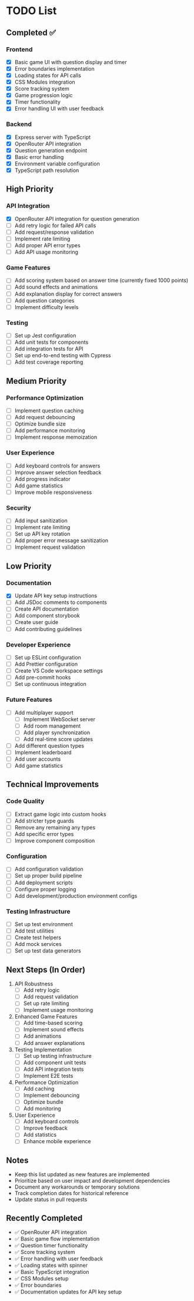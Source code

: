 # TODO List

## Completed ✅

### Frontend
- [x] Basic game UI with question display and timer
- [x] Error boundaries implementation
- [x] Loading states for API calls
- [x] CSS Modules integration
- [x] Score tracking system
- [x] Game progression logic
- [x] Timer functionality
- [x] Error handling UI with user feedback

### Backend
- [x] Express server with TypeScript
- [x] OpenRouter API integration
- [x] Question generation endpoint
- [x] Basic error handling
- [x] Environment variable configuration
- [x] TypeScript path resolution

## High Priority

### API Integration
- [x] OpenRouter API integration for question generation
- [ ] Add retry logic for failed API calls
- [ ] Add request/response validation
- [ ] Implement rate limiting
- [ ] Add proper API error types
- [ ] Add API usage monitoring

### Game Features
- [ ] Add scoring system based on answer time (currently fixed 1000 points)
- [ ] Add sound effects and animations
- [ ] Add explanation display for correct answers
- [ ] Add question categories
- [ ] Implement difficulty levels

### Testing
- [ ] Set up Jest configuration
- [ ] Add unit tests for components
- [ ] Add integration tests for API
- [ ] Set up end-to-end testing with Cypress
- [ ] Add test coverage reporting

## Medium Priority

### Performance Optimization
- [ ] Implement question caching
- [ ] Add request debouncing
- [ ] Optimize bundle size
- [ ] Add performance monitoring
- [ ] Implement response memoization

### User Experience
- [ ] Add keyboard controls for answers
- [ ] Improve answer selection feedback
- [ ] Add progress indicator
- [ ] Add game statistics
- [ ] Improve mobile responsiveness

### Security
- [ ] Add input sanitization
- [ ] Implement rate limiting
- [ ] Set up API key rotation
- [ ] Add proper error message sanitization
- [ ] Implement request validation

## Low Priority

### Documentation
- [x] Update API key setup instructions
- [ ] Add JSDoc comments to components
- [ ] Create API documentation
- [ ] Add component storybook
- [ ] Create user guide
- [ ] Add contributing guidelines

### Developer Experience
- [ ] Set up ESLint configuration
- [ ] Add Prettier configuration
- [ ] Create VS Code workspace settings
- [ ] Add pre-commit hooks
- [ ] Set up continuous integration

### Future Features
- [ ] Add multiplayer support
  - [ ] Implement WebSocket server
  - [ ] Add room management
  - [ ] Add player synchronization
  - [ ] Add real-time score updates
- [ ] Add different question types
- [ ] Implement leaderboard
- [ ] Add user accounts
- [ ] Add game statistics

## Technical Improvements

### Code Quality
- [ ] Extract game logic into custom hooks
- [ ] Add stricter type guards
- [ ] Remove any remaining any types
- [ ] Add specific error types
- [ ] Improve component composition

### Configuration
- [ ] Add configuration validation
- [ ] Set up proper build pipeline
- [ ] Add deployment scripts
- [ ] Configure proper logging
- [ ] Add development/production environment configs

### Testing Infrastructure
- [ ] Set up test environment
- [ ] Add test utilities
- [ ] Create test helpers
- [ ] Add mock services
- [ ] Set up test data generators

## Next Steps (In Order)

1. API Robustness
   - [ ] Add retry logic
   - [ ] Add request validation
   - [ ] Set up rate limiting
   - [ ] Implement usage monitoring

2. Enhanced Game Features
   - [ ] Add time-based scoring
   - [ ] Implement sound effects
   - [ ] Add animations
   - [ ] Add answer explanations

3. Testing Implementation
   - [ ] Set up testing infrastructure
   - [ ] Add component unit tests
   - [ ] Add API integration tests
   - [ ] Implement E2E tests

4. Performance Optimization
   - [ ] Add caching
   - [ ] Implement debouncing
   - [ ] Optimize bundle
   - [ ] Add monitoring

5. User Experience
   - [ ] Add keyboard controls
   - [ ] Improve feedback
   - [ ] Add statistics
   - [ ] Enhance mobile experience

## Notes

- Keep this list updated as new features are implemented
- Prioritize based on user impact and development dependencies
- Document any workarounds or temporary solutions
- Track completion dates for historical reference
- Update status in pull requests

## Recently Completed
- ✅ OpenRouter API integration
- ✅ Basic game flow implementation
- ✅ Question timer functionality
- ✅ Score tracking system
- ✅ Error handling with user feedback
- ✅ Loading states with spinner
- ✅ Basic TypeScript integration
- ✅ CSS Modules setup
- ✅ Error boundaries
- ✅ Documentation updates for API key setup
